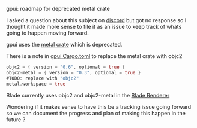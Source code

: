 

gpui: roadmap for deprecated metal crate

I asked a question about this subject on [discord](https://discord.com/channels/869392257814519848/1199799855007158352/1414011431833309225) but got no response
so I thought it made more sense to file it as an issue to keep track
of whats going to happen moving forward.

gpui uses the [metal crate](https://github.com/gfx-rs/metal-rs) which is deprecated.

There is a note in [gpui Cargo.toml](https://github.com/zed-industries/zed/blob/main/crates/gpui/Cargo.toml) to replace the metal crate with objc2

```rust
objc2 = { version = "0.6", optional = true }
objc2-metal = { version = "0.3", optional = true }
#TODO: replace with "objc2"
metal.workspace = true
```

Blade currently uses objc2 and objc2-metal in the [Blade Renderer](https://github.com/zed-industries/zed/blob/main/crates/gpui/src/platform/blade/blade_renderer.rs)

Wondering if it makes sense to have this be a tracking issue going forward so
we can document the progress and plan of making this happen in the future ?
